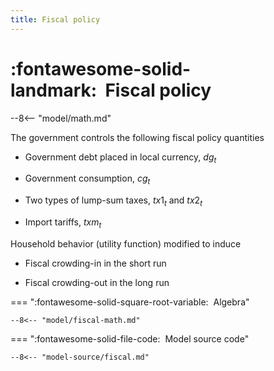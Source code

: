 ```yaml
---
title: Fiscal policy
---
```


# :fontawesome-solid-landmark:  Fiscal policy

--8<-- "model/math.md"

The government controls the following fiscal policy quantities

* Government debt placed in local currency, $dg_t$

* Government consumption, $cg_t$

* Two types of lump-sum taxes, $tx1_t$ and $tx2_t$

* Import tariffs, $txm_t$


Household behavior (utility function) modified to induce

* Fiscal crowding-in in the short run

* Fiscal crowding-out in the long run


=== ":fontawesome-solid-square-root-variable:  Algebra"

    --8<-- "model/fiscal-math.md"


=== ":fontawesome-solid-file-code:  Model source code"

    --8<-- "model-source/fiscal.md"


